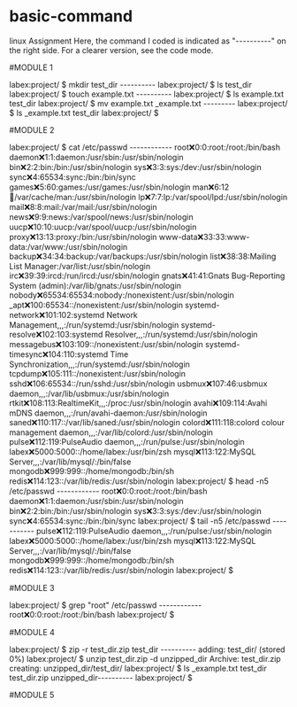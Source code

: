 # basic-command
linux Assignment
Here, the command I coded is indicated as "----------" on the right side.
For a clearer version, see the code mode.

#MODULE 1

labex:project/ $ mkdir test_dir ----------
labex:project/ $ ls
test_dir
labex:project/ $ touch example.txt ----------
labex:project/ $ ls
example.txt  test_dir
labex:project/ $ mv example.txt _example.txt ---------
labex:project/ $ ls
_example.txt  test_dir
labex:project/ $  

#MODULE 2

labex:project/ $ cat /etc/passwd ------------
root:x:0:0:root:/root:/bin/bash
daemon:x:1:1:daemon:/usr/sbin:/usr/sbin/nologin
bin:x:2:2:bin:/bin:/usr/sbin/nologin
sys:x:3:3:sys:/dev:/usr/sbin/nologin
sync:x:4:65534:sync:/bin:/bin/sync
games:x:5:60:games:/usr/games:/usr/sbin/nologin
man:x:6:12:man:/var/cache/man:/usr/sbin/nologin
lp:x:7:7:lp:/var/spool/lpd:/usr/sbin/nologin
mail:x:8:8:mail:/var/mail:/usr/sbin/nologin
news:x:9:9:news:/var/spool/news:/usr/sbin/nologin
uucp:x:10:10:uucp:/var/spool/uucp:/usr/sbin/nologin
proxy:x:13:13:proxy:/bin:/usr/sbin/nologin
www-data:x:33:33:www-data:/var/www:/usr/sbin/nologin
backup:x:34:34:backup:/var/backups:/usr/sbin/nologin
list:x:38:38:Mailing List Manager:/var/list:/usr/sbin/nologin
irc:x:39:39:ircd:/run/ircd:/usr/sbin/nologin
gnats:x:41:41:Gnats Bug-Reporting System (admin):/var/lib/gnats:/usr/sbin/nologin
nobody:x:65534:65534:nobody:/nonexistent:/usr/sbin/nologin
_apt:x:100:65534::/nonexistent:/usr/sbin/nologin
systemd-network:x:101:102:systemd Network Management,,,:/run/systemd:/usr/sbin/nologin
systemd-resolve:x:102:103:systemd Resolver,,,:/run/systemd:/usr/sbin/nologin
messagebus:x:103:109::/nonexistent:/usr/sbin/nologin
systemd-timesync:x:104:110:systemd Time Synchronization,,,:/run/systemd:/usr/sbin/nologin
tcpdump:x:105:111::/nonexistent:/usr/sbin/nologin
sshd:x:106:65534::/run/sshd:/usr/sbin/nologin
usbmux:x:107:46:usbmux daemon,,,:/var/lib/usbmux:/usr/sbin/nologin
rtkit:x:108:113:RealtimeKit,,,:/proc:/usr/sbin/nologin
avahi:x:109:114:Avahi mDNS daemon,,,:/run/avahi-daemon:/usr/sbin/nologin
saned:x:110:117::/var/lib/saned:/usr/sbin/nologin
colord:x:111:118:colord colour management daemon,,,:/var/lib/colord:/usr/sbin/nologin
pulse:x:112:119:PulseAudio daemon,,,:/run/pulse:/usr/sbin/nologin
labex:x:5000:5000::/home/labex:/usr/bin/zsh
mysql:x:113:122:MySQL Server,,,:/var/lib/mysql/:/bin/false
mongodb:x:999:999::/home/mongodb:/bin/sh
redis:x:114:123::/var/lib/redis:/usr/sbin/nologin
labex:project/ $ head -n5 /etc/passwd ------------
root:x:0:0:root:/root:/bin/bash
daemon:x:1:1:daemon:/usr/sbin:/usr/sbin/nologin
bin:x:2:2:bin:/bin:/usr/sbin/nologin
sys:x:3:3:sys:/dev:/usr/sbin/nologin
sync:x:4:65534:sync:/bin:/bin/sync
labex:project/ $ tail -n5 /etc/passwd -----------
pulse:x:112:119:PulseAudio daemon,,,:/run/pulse:/usr/sbin/nologin
labex:x:5000:5000::/home/labex:/usr/bin/zsh
mysql:x:113:122:MySQL Server,,,:/var/lib/mysql/:/bin/false
mongodb:x:999:999::/home/mongodb:/bin/sh
redis:x:114:123::/var/lib/redis:/usr/sbin/nologin
labex:project/ $ 

#MODULE 3

labex:project/ $ grep "root" /etc/passwd ------------
root:x:0:0:root:/root:/bin/bash
labex:project/ $ 

#MODULE 4

labex:project/ $ zip -r test_dir.zip test_dir ----------
  adding: test_dir/ (stored 0%)
labex:project/ $ unzip test_dir.zip -d unzipped_dir
Archive:  test_dir.zip
   creating: unzipped_dir/test_dir/
labex:project/ $ ls
_example.txt  test_dir  test_dir.zip  unzipped_dir----------
labex:project/ $ 

#MODULE 5
